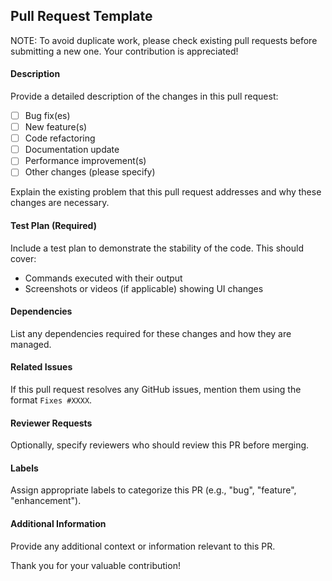 ## Pull Request Template

NOTE: To avoid duplicate work, please check existing pull requests before submitting a new one. Your contribution is appreciated!

#### Description

Provide a detailed description of the changes in this pull request:

* [ ] Bug fix(es)
* [ ] New feature(s)
* [ ] Code refactoring
* [ ] Documentation update
* [ ] Performance improvement(s)
* [ ] Other changes (please specify)

Explain the existing problem that this pull request addresses and why these changes are necessary.

#### Test Plan (Required)

Include a test plan to demonstrate the stability of the code. This should cover:

- Commands executed with their output
- Screenshots or videos (if applicable) showing UI changes

#### Dependencies

List any dependencies required for these changes and how they are managed.

#### Related Issues

If this pull request resolves any GitHub issues, mention them using the format `Fixes #XXXX`.

#### Reviewer Requests

Optionally, specify reviewers who should review this PR before merging.

#### Labels

Assign appropriate labels to categorize this PR (e.g., "bug", "feature", "enhancement").

#### Additional Information

Provide any additional context or information relevant to this PR.

Thank you for your valuable contribution!
